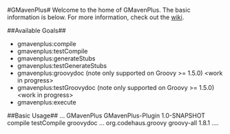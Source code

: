#GMavenPlus#
Welcome to the home of GMavenPlus.  The basic information is below.  For more information, check out the [wiki](http://github.com/keeganwitt/GMavenPlus/wiki).

##Available Goals##
* gmavenplus:compile
* gmavenplus:testCompile
* gmavenplus:generateStubs
* gmavenplus:testGenerateStubs
* gmavenplus:groovydoc (note only supported on Groovy >= 1.5.0) &lt;work in progress&gt;
* gmavenplus:testGroovydoc (note only supported on Groovy >= 1.5.0) &lt;work in progress&gt;
* gmavenplus:execute <work in progress>

##Basic Usage##
    <project>
      ...
      <build>
        <plugins>
          <plugin>
            <groupId>GMavenPlus</groupId>
            <artifactId>GMavenPlus-Plugin</artifactId>
            <version>1.0-SNAPSHOT</version>
            <executions>
              <execution>
                <goals>
                  <goal>compile</goal>
                  <goal>testCompile</goal>
                  <goal>groovydoc</goal>
                </goals>
              </execution>
            </executions>
          </plugin>
          ...
        </plugins>
      </build>
      <dependencies>
        <dependency>
          <groupId>org.codehaus.groovy</groupId>
          <artifactId>groovy-all</artifactId>
          <!-- any version of Groovy should work here -->
          <version>1.8.1</version>
        </dependency>
        ....
      </dependencies>
    </project>
